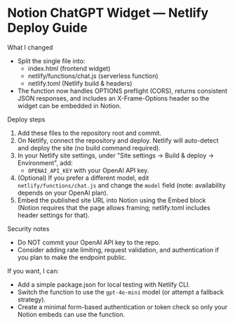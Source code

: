 # Notion ChatGPT Widget — Netlify Deploy Guide

What I changed
- Split the single file into:
  - index.html (frontend widget)
  - netlify/functions/chat.js (serverless function)
  - netlify.toml (Netlify build & headers)
- The function now handles OPTIONS preflight (CORS), returns consistent JSON responses, and includes an X-Frame-Options header so the widget can be embedded in Notion.

Deploy steps
1. Add these files to the repository root and commit.
2. On Netlify, connect the repository and deploy. Netlify will auto-detect and deploy the site (no build command required).
3. In your Netlify site settings, under "Site settings → Build & deploy → Environment", add:
   - `OPENAI_API_KEY` with your OpenAI API key.
4. (Optional) If you prefer a different model, edit `netlify/functions/chat.js` and change the `model` field (note: availability depends on your OpenAI plan).
5. Embed the published site URL into Notion using the Embed block (Notion requires that the page allows framing; netlify.toml includes header settings for that).

Security notes
- Do NOT commit your OpenAI API key to the repo.
- Consider adding rate limiting, request validation, and authentication if you plan to make the endpoint public.

If you want, I can:
- Add a simple package.json for local testing with Netlify CLI.
- Switch the function to use the `gpt-4o-mini` model (or attempt a fallback strategy).
- Create a minimal form-based authentication or token check so only your Notion embeds can use the function.
